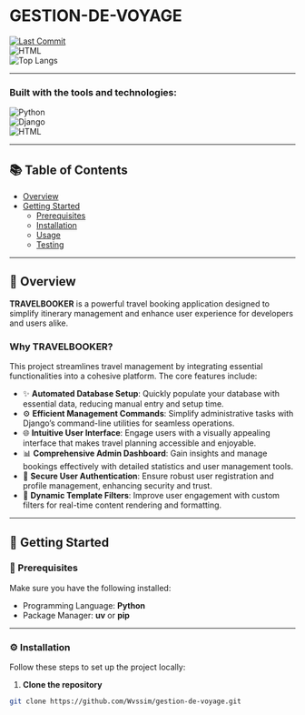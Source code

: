 # GESTION-DE-VOYAGE

[![Last Commit](https://img.shields.io/github/last-commit/Wvssim/gestion-de-voyage)](https://github.com/Wvssim/gestion-de-voyage/commits)  
![HTML](https://img.shields.io/badge/HTML-E34F26?style=for-the-badge&logo=html5&logoColor=white)  
![Top Langs](https://github-readme-stats.vercel.app/api/top-langs/?username=Wvssim&repo=gestion-de-voyage)

---

### Built with the tools and technologies:
![Python](https://img.shields.io/badge/-Python-3776AB?style=for-the-badge&logo=python&logoColor=white)  
![Django](https://img.shields.io/badge/-Django-092E20?style=for-the-badge&logo=django)  
![HTML](https://img.shields.io/badge/-HTML-E34F26?style=for-the-badge&logo=html5)

---

## 📚 Table of Contents

- [Overview](#overview)
- [Getting Started](#getting-started)
  - [Prerequisites](#prerequisites)
  - [Installation](#installation)
  - [Usage](#usage)
  - [Testing](#testing)

---

## 📖 Overview

**TRAVELBOOKER** is a powerful travel booking application designed to simplify itinerary management and enhance user experience for developers and users alike.

### Why TRAVELBOOKER?

This project streamlines travel management by integrating essential functionalities into a cohesive platform. The core features include:

- ✨ **Automated Database Setup**: Quickly populate your database with essential data, reducing manual entry and setup time.
- ⚙️ **Efficient Management Commands**: Simplify administrative tasks with Django’s command-line utilities for seamless operations.
- 🌐 **Intuitive User Interface**: Engage users with a visually appealing interface that makes travel planning accessible and enjoyable.
- 📊 **Comprehensive Admin Dashboard**: Gain insights and manage bookings effectively with detailed statistics and user management tools.
- 🔐 **Secure User Authentication**: Ensure robust user registration and profile management, enhancing security and trust.
- 🧩 **Dynamic Template Filters**: Improve user engagement with custom filters for real-time content rendering and formatting.

---

## 🚀 Getting Started

### 🧰 Prerequisites

Make sure you have the following installed:

- Programming Language: **Python**
- Package Manager: **uv** or **pip**

---
### ⚙️ Installation

Follow these steps to set up the project locally:

1. **Clone the repository**

```bash
git clone https://github.com/Wvssim/gestion-de-voyage.git
